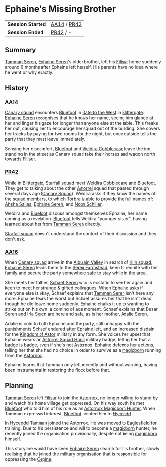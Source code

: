# Ephaine's Missing Brother

|||
| --- | --- |
| **Session Started** | [AA14](../../sessions/AA14.md) / [PR42](../../sessions/PR42.md) | storyline.2
| **Session Ended** | [PR42](../../sessions/PR42.md) / - |

## Summary

[Tamman Seren](../../characters/tamman-seren.md), [Ephaine Seren](../../characters/ephaine-seren.md)'s older brother, left his [Filisur](../../places/settlements/villages/filisur.md) home suddenly around 6 months after Ephaine left herself. His parents have no idea where he went or why exactly.

## History

### [AA14](../../sessions/AA14.md)

[Canary squad](../../organisations/government/astorrel/squads/canary-squad.md) encounters [Bluefoot](../../characters/bluefoot.md) in [Gate to the West](../../places/buildings/inns-taverns/gate-to-the-west.md) in [Blittergate](../../places/settlements/towns/blittergate.md). [Ephaine Seren](../../characters/ephaine-seren.md) recognises that he knows her name, seeing him glance at her and linger his gaze for longer than anyone else at the table. This freaks her out, causing her to encourage her squad out of the building. She covers her tracks by paying for two rooms for the night, but once outside tells the party that they must leave immediately.

Sensing her discomfort, [Bluefoot](../../characters/bluefoot.md) and [Weldira Cobblecase](../../characters/weldira-cobblecase.md) leave the inn, standing in the street as [Canary squad](../../organisations/government/astorrel/squads/canary-squad.md) take their horses and wagon north towards [Filisur](../../places/settlements/villages/filisur.md).

### [PR42](../../sessions/PR42.md)

While in [Blittergate](../../places/settlements/towns/blittergate.md), [Starfall squad](../../organisations/government/astorrel/squads/starfall-squad.md) meet [Weldira Cobblecase](../../characters/weldira-cobblecase.md) and [Bluefoot](../../characters/bluefoot.md). They get to talking about the other [Astorrel](../../organisations/government/astorrel/astorrel.md) squad that passed through several days ago ([Canary Squad](../../organisations/government/astorrel/squads/canary-squad.md)). Weldira asks if they know the names of the squad members, to which Torbra is able to provide the full names of: [Ahsha Sallas](../../characters/ahsha-sallas.md), [Ephaine Seren](../../characters/ephaine-seren.md), and [Noon Schiller](../../characters/noon-schiller.md).

Weldira and [Bluefoot](../../characters/bluefoot.md) discuss amongst themselves Ephaine, her name coming as a revelation. [Bluefoot](../../characters/bluefoot.md) tells Weldira "younger sister", having learned about her from [Tamman Seren](../../characters/tamman-seren.md) directly.

[Starfall squad](../../organisations/government/astorrel/squads/starfall-squad.md) doesn't understand the context of their discussion and they don't ask.

### [AA16](../../sessions/AA16.md)

When [Canary squad](../../organisations/government/astorrel/squads/canary-squad.md) arrive in the [Albulain Valley](../../places/topography/valleys/albulain-valley.md) in search of [Kiln squad](../../organisations/government/astorrel/squads/kiln-squad.md), [Ephaine Seren](../../characters/ephaine-seren.md) leads them to the [Seren Farmstead](../../places/buildings/houses/seren-farmstead.md), keen to reunite with her family and secure the party somewhere safe to stay while in the area.

She meets her father, [Schaef Seren](../../characters/schaef-seren.md) who is ecstatic to see her again and keen to meet her strange & gifted colleagues. When Ephaine asks if everyone else is okay, Schaef explains that [Tamman Seren](../../characters/tamman-seren.md) isn't here any more. Ephaine fears the worst but Schaef assures her that he isn't dead, though he did leave home suddenly. Ephaine chalks it up to wanting to strike out on his own, a coming of age moment. Schaef explains that [Besar Seren](../../characters/besar-seren.md) and [Irla Seren](../../characters/irla-seren.md) are here and safe, as is her mother, [Adalie Seren](../../characters/adalie-seren.md).

Adalie is cold to both Ephaine and the party, still unhappy with the punishments Schaef endured after Ephaine left, and an increased disdain for the [Kingdom of Astor](../../civilisations/kingdom-of-astor/kingdom-of-astor.md) military in any form. She voices her upset that Ephaine wears an [Astorrel Squad Hand](../../organisations/government/astorrel/ranks/astorrel-squad-hand.md) military badge, telling her that a badge is badge, even if she's not [Astornox](../../organisations/government/astornox/astornox.md). Ephaine defends her actions, telling her that she had no choice in order to survive as a [magicborn](../../civilisations/kingdom-of-astor/magicborn.md) running from the [Astornox](../../organisations/government/astornox/astornox.md).

Ephaine learns that Tamman only left recently and without warning, having been instrumental in restoring the flock before that.

## Planning

[Tamman Seren](../../characters/tamman-seren.md) left [Filisur](../../places/settlements/villages/filisur.md) to join the [Astornox](../../organisations/government/astornox/astornox.md), no longer willing to stand by and watch his home village get oppressed. On his way south he met [Bluefoot](../../characters/bluefoot.md) who told him of his role as an [Astornox Magicborn Hunter](../../organisations/government/astornox/ranks/astornox-magicborn-hunter.md). When Tamman expressed interest, [Bluefoot](../../characters/bluefoot.md) pointed him to [Hyceodd](../../places/settlements/towns/hyceodd.md).

In [Hyceodd](../../places/settlements/towns/hyceodd.md) Tamman joined the [Astornox](../../organisations/government/astornox/astornox.md). He was moved to Eaglesfield for training. Due to his persistence and will to become a [magicborn](../../civilisations/kingdom-of-astor/magicborn.md) hunter, he recently joined the organisation provisionally, despite not being [magicborn](../../civilisations/kingdom-of-astor/magicborn.md) himself.

This storyline would have seen [Ephaine Seren](../../characters/ephaine-seren.md) search for his brother, slowly realising that he joined the military organisation that is responsible for oppressing the [Cepine](../../lineages/cepine.md).
